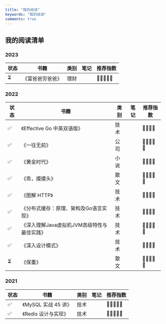 ```yaml
---
title: "我的阅读"
keywords: "我的阅读"
comments: true
---
```


## 我的阅读清单

### 2023

| 状态 | 书籍             | 类别 | 笔记 | 推荐指数 |
| ---- | ---------------- | ---- | ---- | -------- |
| ⏳    | 《富爸爸穷爸爸》 | 理财 |      | 🌟🌟🌟🌟🌟    |


### 2022

| 状态 | 书籍                                        | 类别 | 笔记 | 推荐指数 |
| ---- | ------------------------------------------- | ---- | ---- | -------- |
| ✅    | 《Effective Go 中英双语版》                 | 技术 |      | 🌟🌟🌟🌟     |
| ✅    | 《一往无前》                                | 公司 |      | 🌟🌟🌟🌟🌟    |
| ✅    | 《黄金时代》                                | 小说 |      | 🌟🌟🌟🌟     |
| ✅    | 《乖，摸摸头》                              | 散文 |      | 🌟🌟🌟🌟🌟    |
| ✅    | 《图解 HTTP》                               | 技术 |      | 🌟🌟🌟🌟     |
| ✅    | 《分布式缓存：原理、架构及Go语言实现》      | 技术 |      | 🌟🌟🌟🌟     |
| ✅    | 《深入理解Java虚拟机JVM高级特性与最佳实践》 | 技术 |      | 🌟🌟🌟🌟🌟    |
| ✅    | 《深入设计模式》                            | 技术 |      | 🌟🌟🌟🌟     |
| ⏳    | 《保重》                                    | 散文 |      | 🌟🌟🌟🌟🌟    |

### 2021

| 状态 | 书籍                 | 类别 | 笔记 | 推荐指数 |
| ---- | -------------------- | ---- | ---- | -------- |
| ✅    | 《MySQL 实战 45 讲》 | 技术 |      | 🌟🌟🌟🌟🌟    |
| ✅    | 《Redis 设计与实现》 | 技术 |      | 🌟🌟🌟🌟🌟    |

